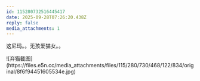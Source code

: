```yaml
---
id: 115280732516445417
date: 2025-09-28T07:26:20.438Z
reply: false
media_attachments: 1
---
```


<p>这尼玛。。无孩爱猫女。。</p>
![弃猫截图](https://files.e5n.cc/media_attachments/files/115/280/730/468/122/834/original/8f6f94451605534e.jpg)
